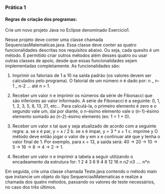 ### Prática 1

#### Regras de criação dos programas:

Crie um novo projeto Java no Eclipse denominado Exercicio1.

Nesse projeto deve conter uma classe chamada SequenciasMatematicas.java.
Essa classe deve conter as quatro funcionalidades descritas nos requisitos abaixo. Ou seja, cada quesito é um método. É permitido criar outros métodos além desses quatro ou usar outras classes de apoio, desde que essas funcionalidades sejam implementadas completamente. As funcionalidades são:

1. Imprimir os fatoriais de 1 a 10 na saída padrão (os valores devem ser calculados pelo programa). O
   fatorial de um número n é dado por: n _ n-1 _ n-2 ... até n = 1.

2. Receber um valor n e imprimir os números da série de Fibonacci que são inferiores ao valor
   informado. A série de Fibonacci é a seguinte: 0, 1, 1, 2, 3, 5, 8, 13, 21, etc... Para calculá-la, o primeiro
   elemento é zero e o segundo vale um, daí por diante, o n-ésimo elemento vale o (n-1)-ésimo
   elemento somado ao (n-2)-ésimo elemento (ex: 1 = 1 + 0).

3. Receber um valor x tal que y seja atualizado de acordo com a seguinte regra:
   a. se x é par, y = x / 2
   b. se x é impar, y = 3 \* x + 1
   c. imprime y
   O método deve então jogar o valor de y em x e continuar até que y tenha o valor final de 1. Por
   exemplo, para x = 13, a saída será: 40 -> 20 -> 10 -> 5 -> 16 -> 8 -> 4 -> 2 -> 1.

4. Receber um valor n e imprimir a tabela a seguir utilizando o encadeamento da estrutura for:
   1
   2 4
   3 6 9
   4 8 12 16
   n n*2 n*3 .... n\*n

Em seguida, crie uma classe chamada Teste.java contendo o método main que instancie um objeto do tipo
SequenciasMatematicas e realize a chamada dos quatro métodos, passando os valores de teste
necessários, no caso dos três últimos.
